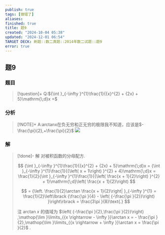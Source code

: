 ```yaml
---
publish: true
tags: [做错了]
aliases: 
finished: true
title: 题9
created: "2024-10-04 05:38"
updated: "2024-12-01 06:54"
TARGET DECK: 刷题::数二真题::2014年数二试题::题9
error: true
---
```

## 题9
### 题目
> [!question]+
> Q:${\int }_{-\infty }^{1}\frac{1}{{x}^{2} + {2x} + 5}\mathrm{\;d}x =$
### 分析
> [!NOTE]+
> A:arctanx在负无穷和正无穷的极限我不知道，应该是$-\frac{\pi}{2},+\frac{\pi}{2}$
> ![](https://img.hwenyi.live/202411211609592.webp)
### 解
> [!done]-
> 解 对被积函数的分母配方.
> 
> $$
> {\int }_{-\infty }^{1}\frac{1}{{x}^{2} + {2x} + 5}\mathrm{\;d}x = {\int }_{-\infty }^{1}\frac{1}{{\left( x + 1\right) }^{2} + 4}\mathrm{\;d}x = \frac{1}{2}{\int }_{-\infty }^{1}\frac{1}{{\left( \frac{x + 1}{2}\right) }^{2} + 1}\mathrm{\;d}\left( \frac{x + 1}{2}\right)
> $$
> 
> $$
> = {\left. \frac{1}{2}\arctan \frac{x + 1}{2}\right| }_{-\infty }^{1} = \frac{1}{2}\left\lbrack {\frac{\pi }{4} - \left( {-\frac{\pi }{2}}\right) }\right\rbrack = \frac{3\pi }{8}\text{.}
> $$
> 
> 注 arctan $x$ 的值域为 $\left( {-\frac{\pi }{2},\frac{\pi }{2}}\right) ,\mathop{\lim }\limits_{{x \rightarrow - \infty }}\arctan x = - \frac{\pi }{2},\mathop{\lim }\limits_{{x \rightarrow + \infty }}\arctan x = \frac{\pi }{2}$ .